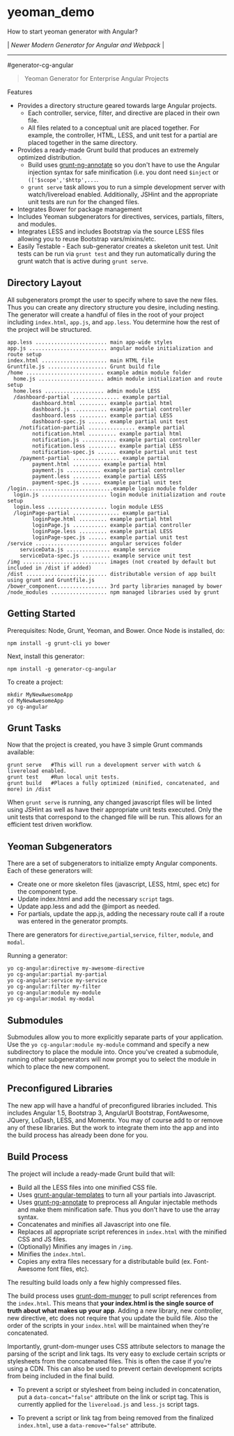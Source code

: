 # yeoman_demo
How to start yeoman generator with Angular?



| *Newer Modern Generator for Angular and Webpack* |

---

#generator-cg-angular

>Yeoman Generator for Enterprise Angular Projects

Features

* Provides a directory structure geared towards large Angular projects.
    * Each controller, service, filter, and directive are placed in their own file.
    * All files related to a conceptual unit are placed together.  For example, the controller, HTML, LESS, and unit test for a partial are placed together in the same directory.
* Provides a ready-made Grunt build that produces an extremely optimized distribution.
   * Build uses [grunt-ng-annotate](https://github.com/olov/ng-annotate) so you don't have to use the Angular injection syntax for safe minification (i.e. you dont need `$inject` or `(['$scope','$http',...`.
   * `grunt serve` task allows you to run a simple development server with watch/livereload enabled.  Additionally, JSHint and the appropriate unit tests are run for the changed files.
* Integrates Bower for package management
* Includes Yeoman subgenerators for directives, services, partials, filters, and modules.
* Integrates LESS and includes Bootstrap via the source LESS files allowing you to reuse Bootstrap vars/mixins/etc.
* Easily Testable - Each sub-generator creates a skeleton unit test.  Unit tests can be run via `grunt test` and they run automatically during the grunt watch that is active during `grunt serve`.

Directory Layout
-------------
All subgenerators prompt the user to specify where to save the new files.  Thus you can create any directory structure you desire, including nesting.  The generator will create a handful of files in the root of your project including `index.html`, `app.js`, and `app.less`.  You determine how the rest of the project will be structured.

    app.less ....................... main app-wide styles
    app.js ......................... angular module initialization and route setup
    index.html ..................... main HTML file
    Gruntfile.js ................... Grunt build file
    /home ......................... example admin module folder
      home.js ..................... admin module initialization and route setup
      home.less ................... admin module LESS
      /dashboard-partial ............... example partial
            dashboard.html ......... example partial html
            dashboard.js ........... example partial controller
            dashboard.less ......... example partial LESS
            dashboard-spec.js ...... example partial unit test
        /notification-partial ............... example partial
            notification.html ......... example partial html
            notification.js ........... example partial controller
            notification.less ......... example partial LESS
            notification-spec.js ...... example partial unit test
        /payment-partial ............... example partial
            payment.html ......... example partial html
            payment.js ........... example partial controller
            payment.less ......... example partial LESS
            payment-spec.js ...... example partial unit test
    /login............................example login module folder
      login.js ..................... login module initialization and route setup
      login.less ................... login module LESS
      /loginPage-partial ............... example partial
            loginPage.html ......... example partial html
            loginPage.js ........... example partial controller
            loginPage.less ......... example partial LESS
            loginPage-spec.js ...... example partial unit test
    /service ....................... angular services folder
        serviceData.js .............. example service
        serviceData-spec.js ......... example service unit test
    /img ........................... images (not created by default but included in /dist if added)
    /dist .......................... distributable version of app built using grunt and Gruntfile.js
    /bower_component................ 3rd party libraries managed by bower
    /node_modules .................. npm managed libraries used by grunt

Getting Started
-------------

Prerequisites: Node, Grunt, Yeoman, and Bower.  Once Node is installed, do:

    npm install -g grunt-cli yo bower

Next, install this generator:

    npm install -g generator-cg-angular

To create a project:

    mkdir MyNewAwesomeApp
    cd MyNewAwesomeApp
    yo cg-angular

Grunt Tasks
-------------

Now that the project is created, you have 3 simple Grunt commands available:

    grunt serve   #This will run a development server with watch & livereload enabled.
    grunt test    #Run local unit tests.
    grunt build   #Places a fully optimized (minified, concatenated, and more) in /dist

When `grunt serve` is running, any changed javascript files will be linted using JSHint as well as have their appropriate unit tests executed.  Only the unit tests that correspond to the changed file will be run.  This allows for an efficient test driven workflow.

Yeoman Subgenerators
-------------

There are a set of subgenerators to initialize empty Angular components.  Each of these generators will:

* Create one or more skeleton files (javascript, LESS, html, spec etc) for the component type.
* Update index.html and add the necessary `script` tags.
* Update app.less and add the @import as needed.
* For partials, update the app.js, adding the necessary route call if a route was entered in the generator prompts.

There are generators for `directive`,`partial`,`service`, `filter`, `module`, and `modal`.

Running a generator:

    yo cg-angular:directive my-awesome-directive
    yo cg-angular:partial my-partial
    yo cg-angular:service my-service
    yo cg-angular:filter my-filter
    yo cg-angular:module my-module
    yo cg-angular:modal my-modal

Submodules
-------------

Submodules allow you to more explicitly separate parts of your application.  Use the `yo cg-angular:module my-module` command and specify a new subdirectory to place the module into.  Once you've created a submodule, running other subgenerators will now prompt you to select the module in which to place the new component.

Preconfigured Libraries
-------------

The new app will have a handful of preconfigured libraries included.  This includes Angular 1.5, Bootstrap 3, AngularUI Bootstrap, FontAwesome, JQuery, LoDash, LESS, and Momentx.  You may of course add to or remove any of these libraries.  But the work to integrate them into the app and into the build process has already been done for you.

Build Process
-------------

The project will include a ready-made Grunt build that will:

* Build all the LESS files into one minified CSS file.
* Uses [grunt-angular-templates](https://github.com/ericclemmons/grunt-angular-templates) to turn all your partials into Javascript.
* Uses [grunt-ng-annotate](https://github.com/olov/ng-annotate) to preprocess all Angular injectable methods and make them minification safe.  Thus you don't have to use the array syntax.
* Concatenates and minifies all Javascript into one file.
* Replaces all appropriate script references in `index.html` with the minified CSS and JS files.
* (Optionally) Minifies any images in `/img`.
* Minifies the `index.html`.
* Copies any extra files necessary for a distributable build (ex.  Font-Awesome font files, etc).

The resulting build loads only a few highly compressed files.

The build process uses [grunt-dom-munger](https://github.com/cgross/grunt-dom-munger) to pull script references from the `index.html`.  This means that **your index.html is the single source of truth about what makes up your app**.  Adding a new library, new controller, new directive, etc does not require that you update the build file.  Also the order of the scripts in your `index.html` will be maintained when they're concatenated.

Importantly, grunt-dom-munger uses CSS attribute selectors to manage the parsing of the script and link tags.  Its very easy to exclude certain scripts or stylesheets from the concatenated files. This is often the case if you're using a CDN. This can also be used to prevent certain development scripts from being included in the final build.

* To prevent a script or stylesheet from being included in concatenation, put a `data-concat="false"` attribute on the link or script tag.  This is currently applied for the `livereload.js` and `less.js` script tags.

* To prevent a script or link tag from being removed from the finalized `index.html`, use a `data-remove="false"` attribute.

